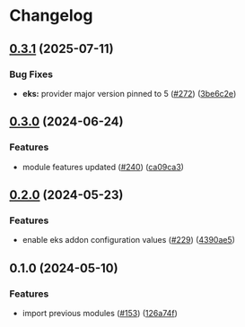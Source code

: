 # Changelog

## [0.3.1](https://github.com/kloia/platform-modules/compare/aws-eks-v0.3.0...aws-eks-v0.3.1) (2025-07-11)


### Bug Fixes

* **eks:** provider major version pinned to 5 ([#272](https://github.com/kloia/platform-modules/issues/272)) ([3be6c2e](https://github.com/kloia/platform-modules/commit/3be6c2ec7bcfe032ff152e549d2968f062ba0589))

## [0.3.0](https://github.com/kloia/platform-modules/compare/aws-eks-v0.2.0...aws-eks-v0.3.0) (2024-06-24)


### Features

* module features updated ([#240](https://github.com/kloia/platform-modules/issues/240)) ([ca09ca3](https://github.com/kloia/platform-modules/commit/ca09ca38eee87af21f70d47a5c9f84dc5639fa29))

## [0.2.0](https://github.com/kloia/platform-modules/compare/aws-eks-v0.1.0...aws-eks-v0.2.0) (2024-05-23)


### Features

* enable eks addon configuration values ([#229](https://github.com/kloia/platform-modules/issues/229)) ([4390ae5](https://github.com/kloia/platform-modules/commit/4390ae54a50b9ca86f5ad1e640edb00992a129c7))

## 0.1.0 (2024-05-10)


### Features

* import previous modules ([#153](https://github.com/kloia/platform-modules/issues/153)) ([126a74f](https://github.com/kloia/platform-modules/commit/126a74f8430ca971e61740f72de776dee210bb55))
